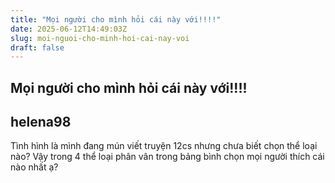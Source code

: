 ```yaml
---
title: "Mọi người cho mình hỏi cái này với!!!!"
date: 2025-06-12T14:49:03Z
slug: moi-nguoi-cho-minh-hoi-cai-nay-voi
draft: false
---
```


## Mọi người cho mình hỏi cái này với!!!!

## helena98

Tình hình là mình đang mún viết truyện 12cs nhưng chưa biết chọn thể loại nào? Vậy trong 4 thể loại phân vân trong bảng bình chọn mọi người thích cái nào nhất ạ?